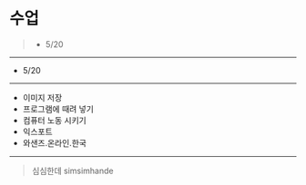 수업
====

> - 5/20

-------------------------------
* 5/20
-------
- 이미지 저장
- 프로그램에 때려 넣기
- 컴퓨터 노동 시키기
- 익스포트
- 와샌즈.온라인.한국
-------------------------------
> 심심한데
> simsimhande
